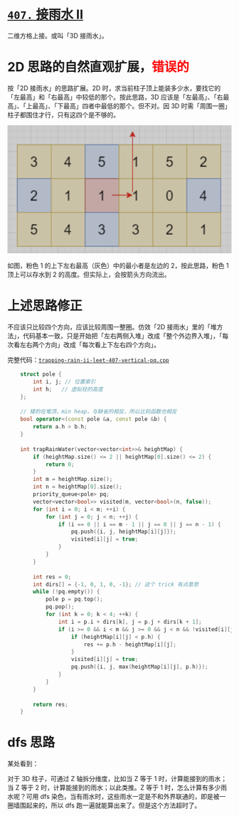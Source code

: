 # [`407.` 接雨水 II](https://leetcode.cn/problems/trapping-rain-water-ii/)

二维方格上接。或叫「3D 接雨水」。

# 2D 思路的自然直观扩展，<font color="red">错误的</font>

按「2D 接雨水」的思路扩展。2D 时，求当前柱子顶上能装多少水，要找它的「左最高」和「右最高」中较低的那个。按此思路，3D 应该是「左最高」、「右最高」、「上最高」、「下最高」四者中最低的那个。但不对。因 3D 时需「周围一圈」柱子都围住才行，只有这四个是不够的。

![pic](pics/trap-rain-3d-failure.png) 

如图，粉色 1 的上下左右最高（灰色）中的最小者是左边的 2，按此思路，粉色 1 顶上可以存水到 2 的高度。但实际上，会按箭头方向流出。

# 上述思路修正

不应该只比较四个方向，应该比较周围一整圈。仿效「2D 接雨水」里的「堆方法」，代码基本一致，只是开始把「左右两侧入堆」改成「整个外边界入堆」，「每次看左右两个方向」改成「每次看上下左右四个方向」。

完整代码：[`trapping-rain-ii-leet-407-vertical-pq.cpp`](code/trapping-rain-ii-leet-407-vertical-pq.cpp)

```cpp
    struct pole {
        int i, j; // 位置索引
        int h;   // 虚拟柱的高度
    };

    // 矮的在堆顶，min heap，与缺省的相反，所以比较函数也相反
    bool operator<(const pole &a, const pole &b) {
        return a.h > b.h;
    }
    
    int trapRainWater(vector<vector<int>>& heightMap) {  
        if (heightMap.size() <= 2 || heightMap[0].size() <= 2) {
            return 0;
        }  
        int m = heightMap.size();
        int n = heightMap[0].size();
        priority_queue<pole> pq;
        vector<vector<bool>> visited(m, vector<bool>(n, false));
        for (int i = 0; i < m; ++i) {
            for (int j = 0; j < n; ++j) {
                if (i == 0 || i == m - 1 || j == 0 || j == n - 1) {
                    pq.push({i, j, heightMap[i][j]});
                    visited[i][j] = true;
                }
            }
        }

        int res = 0;
        int dirs[] = {-1, 0, 1, 0, -1}; // 这个 trick 有点意思
        while (!pq.empty()) {
            pole p = pq.top();
            pq.pop();            
            for (int k = 0; k < 4; ++k) {
                int i = p.i + dirs[k], j = p.j + dirs[k + 1];
                if (i >= 0 && i < m && j >= 0 && j < n && !visited[i][j]) {
                    if (heightMap[i][j] < p.h) {
                        res += p.h - heightMap[i][j]; 
                    }
                    visited[i][j] = true;
                    pq.push({i, j, max(heightMap[i][j], p.h)});
                }
            }
        }
        
        return res;
    }
```

# dfs 思路

某处看到：

对于 3D 柱子，可通过 Z 轴拆分维度，比如当 Z 等于 1 时，计算能接到的雨水；当 Z 等于 2 时，计算能接到的雨水；以此类推。Z 等于 1 时，怎么计算有多少雨水呢？可用 dfs 染色，当有雨水时，这些雨水一定是不和外界联通的，即是被一圈墙围起来的，所以 dfs 跑一遍就能算出来了。但是这个方法超时了。

